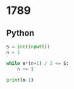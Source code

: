 # 1789

## Python

```python
S = int(input())
n = 1

while n*(n+1) / 2 <= S:
    n += 1

print(n-1)
```
